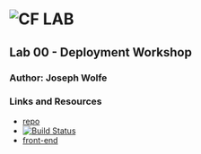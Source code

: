 ![CF](http://i.imgur.com/7v5ASc8.png) LAB
=================================================

## Lab 00 - Deployment Workshop

### Author: Joseph Wolfe

### Links and Resources
* [repo](https://github.com/charmedsatyr-401-advanced-javascript/lab-00)
* [![Build Status](https://travis-ci.org/charmedsatyr-401-advanced-javascript/lab-00.svg?branch=master)](https://travis-ci.org/charmedsatyr-401-advanced-javascript/lab-00)
* [front-end](https://lab-00.herokuapp.com/)
